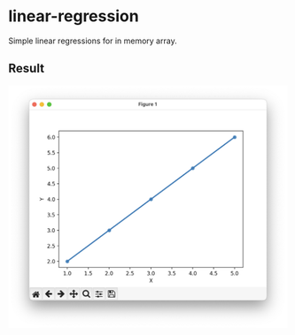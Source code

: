 # linear-regression

Simple linear regressions for in memory array.

## Result

![result](./assets/result.png)